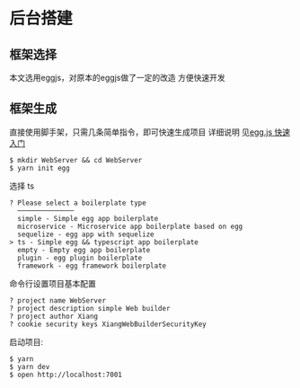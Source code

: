 # 后台搭建
## 框架选择
本文选用eggjs，对原本的eggjs做了一定的改造 方便快速开发
## 框架生成

直接使用脚手架，只需几条简单指令，即可快速生成项目 详细说明 见[egg.js 快速入门](https://eggjs.org/zh-cn/intro/quickstart.html)

```shell
$ mkdir WebServer && cd WebServer
$ yarn init egg
```
选择 ts
```
? Please select a boilerplate type
  ──────────────
  simple - Simple egg app boilerplate
  microservice - Microservice app boilerplate based on egg
  sequelize - egg app with sequelize
> ts - Simple egg && typescript app boilerplate
  empty - Empty egg app boilerplate
  plugin - egg plugin boilerplate
  framework - egg framework boilerplate
```
命令行设置项目基本配置
```
? project name WebServer
? project description simple Web builder
? project author Xiang 
? cookie security keys XiangWebBuilderSecurityKey
```
启动项目:
```shell
$ yarn
$ yarn dev
$ open http://localhost:7001
```

